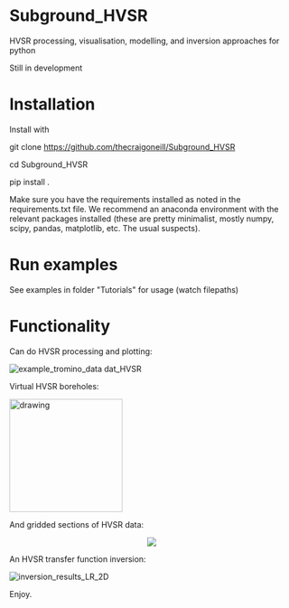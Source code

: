 # Subground_HVSR
HVSR processing, visualisation, modelling, and inversion approaches for python

Still in development

# Installation

Install with 

git clone https://github.com/thecraigoneill/Subground_HVSR

cd Subground_HVSR

pip install .

Make sure you have the requirements installed as noted in the requirements.txt file. We recommend an anaconda environment with the relevant  packages installed (these are pretty minimalist, mostly numpy, scipy, pandas, matplotlib, etc. The usual suspects).

# Run examples

See examples in folder "Tutorials" for usage (watch filepaths)

# Functionality

Can do HVSR processing and plotting:

![example_tromino_data dat_HVSR](https://github.com/thecraigoneill/Subground_HVSR/assets/30849698/d3fc0693-461f-4188-80b5-22287013775e)

Virtual HVSR boreholes:

<img src="https://github.com/thecraigoneill/Subground_HVSR/assets/30849698/402e35f1-1784-4925-a805-89b99214622d" alt="drawing" width="200"/>


And gridded sections of HVSR data:
<div style="text-align:center">
<img src="https://github.com/thecraigoneill/Subground_HVSR/assets/30849698/5bcda34f-b51d-480d-8eff-5fa60054a8cb">
</div>

An HVSR transfer function inversion:

![inversion_results_LR_2D](https://github.com/thecraigoneill/Subground_HVSR/assets/30849698/8416d3d2-de44-49df-b360-4cfe50bea141)


Enjoy.
